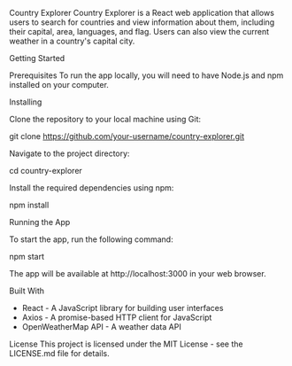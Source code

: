 Country Explorer
Country Explorer is a React web application that allows users to search for countries and view information about them, including their capital, area, languages, and flag. Users can also view the current weather in a country's capital city.

Getting Started

Prerequisites
To run the app locally, you will need to have Node.js and npm installed on your computer.

Installing

Clone the repository to your local machine using Git:

git clone https://github.com/your-username/country-explorer.git

Navigate to the project directory:

cd country-explorer

Install the required dependencies using npm:

npm install

Running the App

To start the app, run the following command:

npm start

The app will be available at http://localhost:3000 in your web browser.

Built With
- React - A JavaScript library for building user interfaces
- Axios - A promise-based HTTP client for JavaScript
- OpenWeatherMap API - A weather data API

License
This project is licensed under the MIT License - see the LICENSE.md file for details.
